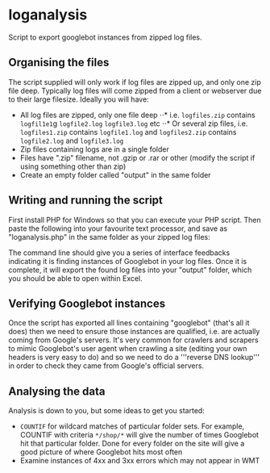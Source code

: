 loganalysis
===========

Script to export googlebot instances from zipped log files. 

## Organising the files

The script supplied will only work if log files are zipped up, and only one zip file deep. Typically log files will come zipped from a client or webserver due to their large filesize. Ideally you will have:

* All log files are zipped, only one file deep
⋅⋅* i.e. `logfiles.zip` contains `logfil1e1`g `logfile2.log` `logfile3.log` etc
⋅⋅* Or several zip files, i.e. `logfiles1.zip` contains `logfile1.log` and `logfiles2.zip` contains `logfile2.log` and `logfile3.log`
* Zip files containing logs are in a single folder
* Files have ".zip" filename, not .gzip or .rar or other (modify the script if using something other than zip)
* Create an empty folder called "output" in the same folder

## Writing and running the script

First install PHP for Windows so that you can execute your PHP script. Then paste the following into your favourite text processor, and save as "loganalysis.php" in the same folder as your zipped log files:

The command line should give you a series of interface feedbacks indicating it is finding instances of Googlebot in your log files. Once it is complete, it will export the found log files into your "output" folder, which you should be able to open within Excel.

## Verifying Googlebot instances

Once the script has exported all lines containing "googlebot" (that's all it does) then we need to ensure those instances are qualified, i.e. are actually coming from Google's servers. It's very common for crawlers and scrapers to mimic Googlebot's user agent when crawling a site (editing your own headers is very easy to do) and so we need to do a '''reverse DNS lookup''' in order to check they came from Google's official servers.


## Analysing the data 

Analysis is down to you, but some ideas to get you started:

* `COUNTIF` for wildcard matches of particular folder sets. For example, COUNTIF with criteria `*/shop/*` will give the number of times Googlebot hit that particular folder. Done for every folder on the site will give a good picture of where Googlebot hits most often
* Examine instances of 4xx and 3xx errors which may not appear in WMT
